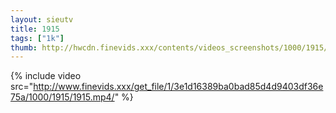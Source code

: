 ```yaml
--- 
layout: sieutv
title: 1915
tags: ["1k"]
thumb: http://hwcdn.finevids.xxx/contents/videos_screenshots/1000/1915/preview.mp4.jpg
---
```

{% include video src="http://www.finevids.xxx/get_file/1/3e1d16389ba0bad85d4d9403df36e75a/1000/1915/1915.mp4/" %} 
